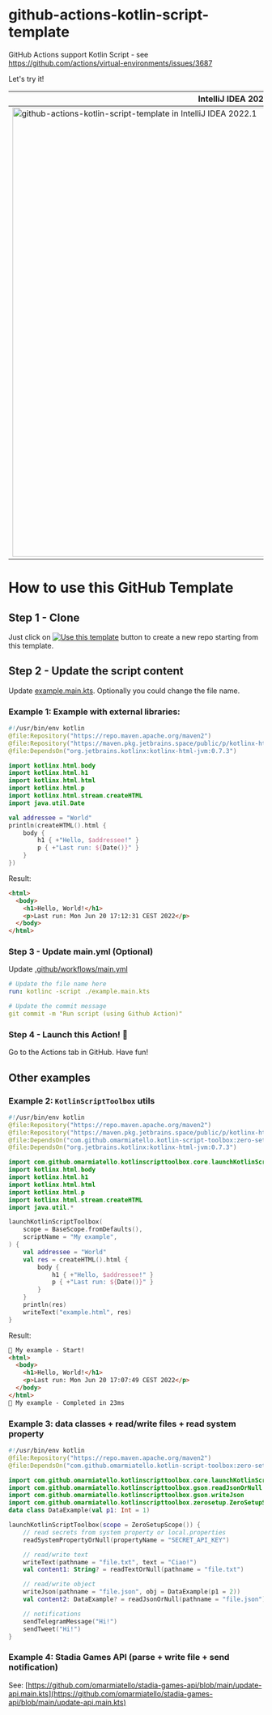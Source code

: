 # github-actions-kotlin-script-template
GitHub Actions support Kotlin Script - see
https://github.com/actions/virtual-environments/issues/3687

Let's try it!

| IntelliJ IDEA 2022.1 | GitHub Actions |
| --- | --- |
| <img width="888" alt="github-actions-kotlin-script-template in IntelliJ IDEA 2022.1" src="https://user-images.githubusercontent.com/4026448/174341248-1e23fe8f-0e37-4b43-8645-9f56c150822b.png"> | <img width="495" alt="GitHub Actions" src="https://user-images.githubusercontent.com/4026448/174345054-30bd737f-7e41-4d73-99b1-72ad966a5af5.png"> |

# How to use this GitHub Template


## Step 1 - Clone
Just click on [![Use this template](https://img.shields.io/badge/-Use%20this%20template-brightgreen)](https://github.com/omarmiatello/github-actions-kotlin-script-template/generate) button to create a new repo starting from this template.

## Step 2 - Update the script content

Update [example.main.kts](example.main.kts). Optionally you could change the file name.

### Example 1: Example with external libraries:
```kotlin
#!/usr/bin/env kotlin
@file:Repository("https://repo.maven.apache.org/maven2")
@file:Repository("https://maven.pkg.jetbrains.space/public/p/kotlinx-html/maven")
@file:DependsOn("org.jetbrains.kotlinx:kotlinx-html-jvm:0.7.3")

import kotlinx.html.body
import kotlinx.html.h1
import kotlinx.html.html
import kotlinx.html.p
import kotlinx.html.stream.createHTML
import java.util.Date

val addressee = "World"
println(createHTML().html {
    body {
        h1 { +"Hello, $addressee!" }
        p { +"Last run: ${Date()}" }
    }
})
```

Result:
```html
<html>
  <body>
    <h1>Hello, World!</h1>
    <p>Last run: Mon Jun 20 17:12:31 CEST 2022</p>
  </body>
</html>
```

### Step 3 - Update main.yml (Optional)
Update [.github/workflows/main.yml](.github/workflows/main.yml)

```yaml
# Update the file name here
run: kotlinc -script ./example.main.kts
```

```yaml
# Update the commit message
git commit -m "Run script (using Github Action)"
```

### Step 4 - Launch this Action!  🎉
Go to the Actions tab in GitHub. Have fun!

## Other examples

### Example 2: `KotlinScriptToolbox` utils
```kotlin
#!/usr/bin/env kotlin
@file:Repository("https://repo.maven.apache.org/maven2")
@file:Repository("https://maven.pkg.jetbrains.space/public/p/kotlinx-html/maven")
@file:DependsOn("com.github.omarmiatello.kotlin-script-toolbox:zero-setup:0.1.0")
@file:DependsOn("org.jetbrains.kotlinx:kotlinx-html-jvm:0.7.3")

import com.github.omarmiatello.kotlinscripttoolbox.core.launchKotlinScriptToolbox
import kotlinx.html.body
import kotlinx.html.h1
import kotlinx.html.html
import kotlinx.html.p
import kotlinx.html.stream.createHTML
import java.util.*

launchKotlinScriptToolbox(
    scope = BaseScope.fromDefaults(),
    scriptName = "My example",
) {
    val addressee = "World"
    val res = createHTML().html {
        body {
            h1 { +"Hello, $addressee!" }
            p { +"Last run: ${Date()}" }
        }
    }
    println(res)
    writeText("example.html", res)
}
```

Result:
```html
🏁 My example - Start!
<html>
  <body>
    <h1>Hello, World!</h1>
    <p>Last run: Mon Jun 20 17:07:49 CEST 2022</p>
  </body>
</html>
🎉 My example - Completed in 23ms
```

### Example 3: data classes + read/write files + read system property

```kotlin
#!/usr/bin/env kotlin
@file:Repository("https://repo.maven.apache.org/maven2")
@file:DependsOn("com.github.omarmiatello.kotlin-script-toolbox:zero-setup:0.1.0")

import com.github.omarmiatello.kotlinscripttoolbox.core.launchKotlinScriptToolbox
import com.github.omarmiatello.kotlinscripttoolbox.gson.readJsonOrNull
import com.github.omarmiatello.kotlinscripttoolbox.gson.writeJson
import com.github.omarmiatello.kotlinscripttoolbox.zerosetup.ZeroSetupScope
data class DataExample(val p1: Int = 1)

launchKotlinScriptToolbox(scope = ZeroSetupScope()) {
    // read secrets from system property or local.properties
    readSystemPropertyOrNull(propertyName = "SECRET_API_KEY")

    // read/write text
    writeText(pathname = "file.txt", text = "Ciao!")
    val content1: String? = readTextOrNull(pathname = "file.txt")

    // read/write object
    writeJson(pathname = "file.json", obj = DataExample(p1 = 2))
    val content2: DataExample? = readJsonOrNull(pathname = "file.json")

    // notifications
    sendTelegramMessage("Hi!")
    sendTweet("Hi!")
}
```

### Example 4: Stadia Games API (parse + write file + send notification)

See: [https://github.com/omarmiatello/stadia-games-api/blob/main/update-api.main.kts](https://github.com/omarmiatello/stadia-games-api/blob/main/update-api.main.kts)
